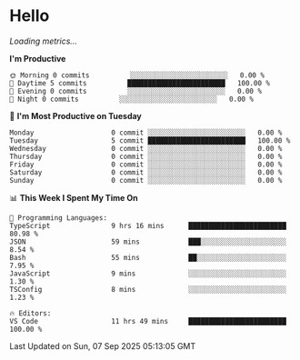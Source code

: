 # Hello

<!-- METRICS:START -->
<p><em>Loading metrics…</em></p>
<!-- METRICS:END -->

<!--START_SECTION:waka-->
**I'm Productive**

```text
🌞 Morning 0 commits          ░░░░░░░░░░░░░░░░░░░░░░░░   0.00 % 
🌆 Daytime 5 commits          ████████████████████████   100.00 % 
🌃 Evening 0 commits          ░░░░░░░░░░░░░░░░░░░░░░░░   0.00 % 
🌙 Night 0 commits          ░░░░░░░░░░░░░░░░░░░░░░░░   0.00 % 
```
📅 **I'm Most Productive on Tuesday**

```text
Monday                   0 commit ░░░░░░░░░░░░░░░░░░░░░░░░   0.00 % 
Tuesday                  5 commit ████████████████████████   100.00 % 
Wednesday                0 commit ░░░░░░░░░░░░░░░░░░░░░░░░   0.00 % 
Thursday                 0 commit ░░░░░░░░░░░░░░░░░░░░░░░░   0.00 % 
Friday                   0 commit ░░░░░░░░░░░░░░░░░░░░░░░░   0.00 % 
Saturday                 0 commit ░░░░░░░░░░░░░░░░░░░░░░░░   0.00 % 
Sunday                   0 commit ░░░░░░░░░░░░░░░░░░░░░░░░   0.00 % 
```

📊 **This Week I Spent My Time On**

```text
💬 Programming Languages: 
TypeScript               9 hrs 16 mins      ████████████████████████   80.98 % 
JSON                     59 mins            ███░░░░░░░░░░░░░░░░░░░░░   8.54 % 
Bash                     55 mins            ██░░░░░░░░░░░░░░░░░░░░░░   7.95 % 
JavaScript               9 mins             ░░░░░░░░░░░░░░░░░░░░░░░░   1.30 % 
TSConfig                 8 mins             ░░░░░░░░░░░░░░░░░░░░░░░░   1.23 % 

🔥 Editors: 
VS Code                  11 hrs 49 mins     ████████████████████████   100.00 % 
```

 Last Updated on Sun, 07 Sep 2025 05:13:05 GMT
<!--END_SECTION:waka-->
